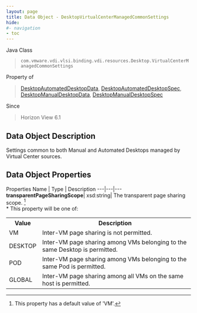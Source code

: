 ```yaml
---
layout: page
title: Data Object - DesktopVirtualCenterManagedCommonSettings
hide:
#- navigation
- toc
---
```






Java Class
> `com.vmware.vdi.vlsi.binding.vdi.resources.Desktop.VirtualCenterManagedCommonSettings`

Property of
> [DesktopAutomatedDesktopData](vdi.resources.Desktop.AutomatedDesktopData.md#field_detail), [DesktopAutomatedDesktopSpec](vdi.resources.Desktop.AutomatedDesktopSpec.md#field_detail), [DesktopManualDesktopData](vdi.resources.Desktop.ManualDesktopData.md#field_detail), [DesktopManualDesktopSpec](vdi.resources.Desktop.ManualDesktopSpec.md#field_detail)

Since
> Horizon View 6.1


## Data Object Description

Settings common to both Manual and Automated Desktops managed by Virtual Center sources.

## Data Object Properties
Properties
Name |  Type |  Description
---|---|---
**transparentPageSharingScope**|  xsd:string|  The transparent page sharing scope. [^124] <br>* This property will be one of:<br><table><tr><th>Value</th><th>Description</th></tr><tr><td>VM</td><td>Inter-VM page sharing is not permitted.</td></tr><tr><td>DESKTOP</td><td>Inter-VM page sharing among VMs belonging to the same Desktop is permitted.</td></tr><tr><td>POD</td><td>Inter-VM page sharing among VMs belonging to the same Pod is permitted.</td></tr><tr><td>GLOBAL</td><td>Inter-VM page sharing among all VMs on the same host is permitted.</td></tr></table>
 


 


[^124]: This property has a default value of 'VM'.